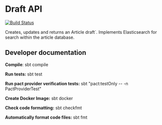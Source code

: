 # Draft API 
[![Build Status](https://travis-ci.org/NDLANO/draft-api.svg?branch=master)](https://travis-ci.org/NDLANO/draft-api)

Creates, updates and returns an Article draft`. Implements Elasticsearch for search within the article database.

## Developer documentation
**Compile**: sbt compile

**Run tests:** sbt test

**Run pact provider verification tests:** sbt "pact:testOnly -- -n PactProviderTest"

**Create Docker Image:** sbt docker

**Check code formatting:** sbt checkfmt

**Automatically format code files:** sbt fmt

